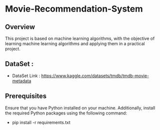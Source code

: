 # Movie-Recommendation-System

## Overview
This project is based on machine learning algorithms, with the objective of learning machine learning algorithms and applying them in a practical project.

## DataSet :
- DataSet Link : https://www.kaggle.com/datasets/tmdb/tmdb-movie-metadata 

## Prerequisites
Ensure that you have Python installed on your machine. Additionally, install the required Python packages using the following command:
- pip install -r requirements.txt
